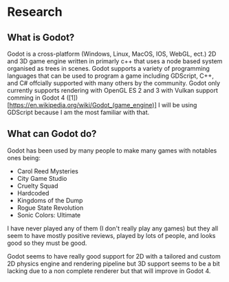 # Research

## What is Godot?

Godot is a cross-platform (Windows, Linux, MacOS, IOS, WebGL, ect.) 2D and 3D
game engine written in primarly c++ that uses a node based system organised as
trees in scenes. Godot supports a variety of programming languages that can be
used to program a game including GDScript, C++, and C# offcially supported with
many others by the community. Godot only currently supports rendering with
OpenGL ES 2 and 3 with Vulkan support comming in Godot 4
([1])[https://en.wikipedia.org/wiki/Godot_(game_engine)] I will be using
GDScript because I am the most familiar with that.

## What can Godot do?

Godot has been used by many people to make many games with notables ones being: 

- Carol Reed Mysteries
- City Game Studio
- Cruelty Squad
- Hardcoded
- Kingdoms of the Dump
- Rogue State Revolution
- Sonic Colors: Ultimate

I have never played any of them (I don't really play any games) but they all
seem to have mostly positive reviews, played by lots of people, and looks good
so they must be good.

Godot seems to have really good support for 2D with a tailored and custom 2D
physics engine and rendering pipeline but 3D support seems to be a bit lacking
due to a non complete renderer but that will improve in Godot 4.
